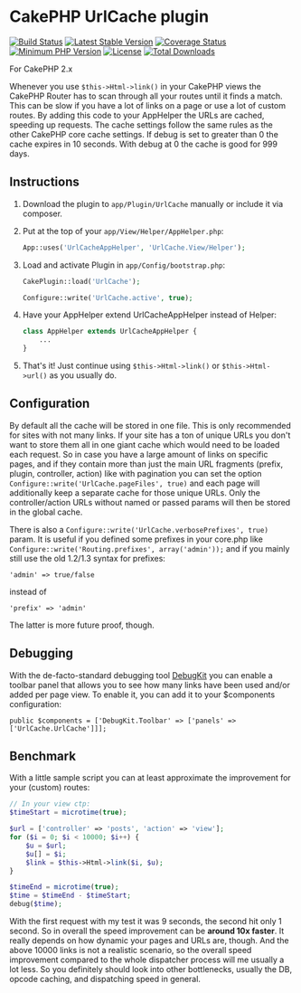 # CakePHP UrlCache plugin
[![Build Status](https://api.travis-ci.org/dereuromark/cakephp-url-cache.png?branch=master)](https://travis-ci.org/dereuromark/cakephp-url-cache)
[![Latest Stable Version](https://poser.pugx.org/dereuromark/cakephp-url-cache/v/stable.png)](https://packagist.org/packages/dereuromark/cakephp-url-cache)
[![Coverage Status](https://coveralls.io/repos/dereuromark/cakephp-url-cache/badge.png)](https://coveralls.io/r/dereuromark/cakephp-url-cache)
[![Minimum PHP Version](http://img.shields.io/badge/php-%3E%3D%205.4-8892BF.svg)](https://php.net/)
[![License](https://poser.pugx.org/dereuromark/cakephp-url-cache/license.png)](https://packagist.org/packages/dereuromark/cakephp-url-cache)
[![Total Downloads](https://poser.pugx.org/dereuromark/cakephp-url-cache/d/total.png)](https://packagist.org/packages/dereuromark/cakephp-url-cache)

For CakePHP 2.x

Whenever you use `$this->Html->link()` in your CakePHP views the CakePHP Router has to scan through all your routes until it finds a match.
This can be slow if you have a lot of links on a page or use a lot of custom routes.  By adding this code to your AppHelper the URLs
are cached, speeding up requests.  The cache settings follow the same rules as the other CakePHP core cache settings.
If debug is set to greater than 0 the cache expires in 10 seconds.  With debug at 0 the cache is good for 999 days.

## Instructions

1. Download the plugin to `app/Plugin/UrlCache` manually or include it via composer.

2. Put at the top of your `app/View/Helper/AppHelper.php`:
   ```php
   App::uses('UrlCacheAppHelper', 'UrlCache.View/Helper');
   ```

3. Load and activate Plugin in `app/Config/bootstrap.php`:

   ```php
   CakePlugin::load('UrlCache');

   Configure::write('UrlCache.active', true);
   ```

4. Have your AppHelper extend UrlCacheAppHelper instead of Helper:

   ```php
   class AppHelper extends UrlCacheAppHelper {
       ...
   }
   ```
5. That's it!  Just continue using `$this->Html->link()` or `$this->Html->url()` as you usually do.

## Configuration
By default all the cache will be stored in one file. This is only recommended for sites with not many links.
If your site has a ton of unique URLs you don't want to store them all in one giant cache which would need to be loaded each request.
So in case you have a large amount of links on specific pages, and if they contain more than just the main
URL fragments (prefix, plugin, controller, action) like with pagination you can set the option `Configure::write('UrlCache.pageFiles', true)`
and each page will additionally keep a separate cache for those unique URLs.
Only the controller/action URLs without named or passed params will then be stored in the global cache.

There is also a `Configure::write('UrlCache.verbosePrefixes', true)` param.
It is useful if you defined some prefixes in your core.php like `Configure::write('Routing.prefixes', array('admin'));`
and if you mainly still use the old 1.2/1.3 syntax for prefixes:
```
'admin' => true/false
```

instead of
```
'prefix' => 'admin'
```

The latter is more future proof, though.

## Debugging
With the de-facto-standard debugging tool [DebugKit](https://github.com/cakephp/debug_kit) you can enable a toolbar panel that allows
you to see how many links have been used and/or added per page view.
To enable it, you can add it to your $components configuration:
```
public $components = ['DebugKit.Toolbar' => ['panels' => ['UrlCache.UrlCache']]];
```

## Benchmark
With a little sample script you can at least approximate the improvement for your (custom) routes:
```php
// In your view ctp:
$timeStart = microtime(true);

$url = ['controller' => 'posts', 'action' => 'view'];
for ($i = 0; $i < 10000; $i++) {
	$u = $url;
	$u[] = $i;
	$link = $this->Html->link($i, $u);
}

$timeEnd = microtime(true);
$time = $timeEnd - $timeStart;
debug($time);
```
With the first request with my test it was 9 seconds, the second hit only 1 second.
So in overall the speed improvement can be **around 10x faster**. It really depends on how dynamic your pages and URLs are, though.
And the above 10000 links is not a realistic scenario, so the overall speed improvement compared to the whole dispatcher process
will me usually a lot less. So you definitely should look into other bottlenecks, usually the DB, opcode caching, and dispatching speed in general.
